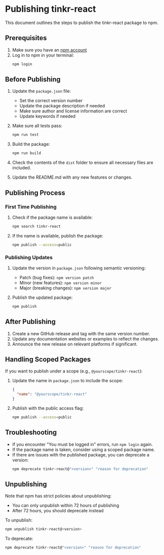 # Publishing tinkr-react

This document outlines the steps to publish the tinkr-react package to npm.

## Prerequisites

1. Make sure you have an [npm account](https://www.npmjs.com/signup)
2. Log in to npm in your terminal:
   ```bash
   npm login
   ```

## Before Publishing

1. Update the `package.json` file:
   - Set the correct version number
   - Update the package description if needed
   - Make sure author and license information are correct
   - Update keywords if needed

2. Make sure all tests pass:
   ```bash
   npm run test
   ```

3. Build the package:
   ```bash
   npm run build
   ```

4. Check the contents of the `dist` folder to ensure all necessary files are included.

5. Update the README.md with any new features or changes.

## Publishing Process

### First Time Publishing

1. Check if the package name is available:
   ```bash
   npm search tinkr-react
   ```

2. If the name is available, publish the package:
   ```bash
   npm publish --access=public
   ```

### Publishing Updates

1. Update the version in `package.json` following semantic versioning:
   - Patch (bug fixes): `npm version patch`
   - Minor (new features): `npm version minor`
   - Major (breaking changes): `npm version major`

2. Publish the updated package:
   ```bash
   npm publish
   ```

## After Publishing

1. Create a new GitHub release and tag with the same version number.
2. Update any documentation websites or examples to reflect the changes.
3. Announce the new release on relevant platforms if significant.

## Handling Scoped Packages

If you want to publish under a scope (e.g., `@yourscope/tinkr-react`):

1. Update the name in `package.json` to include the scope:
   ```json
   {
     "name": "@yourscope/tinkr-react"
   }
   ```

2. Publish with the public access flag:
   ```bash
   npm publish --access=public
   ```

## Troubleshooting

- If you encounter "You must be logged in" errors, run `npm login` again.
- If the package name is taken, consider using a scoped package name.
- If there are issues with the published package, you can deprecate a version:
  ```bash
  npm deprecate tinkr-react@"<version>" "reason for deprecation"
  ```

## Unpublishing

Note that npm has strict policies about unpublishing:
- You can only unpublish within 72 hours of publishing
- After 72 hours, you should deprecate instead

To unpublish:
```bash
npm unpublish tinkr-react@<version>
```

To deprecate:
```bash
npm deprecate tinkr-react@"<version>" "reason for deprecation"
```